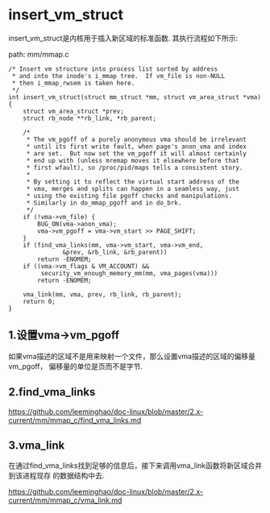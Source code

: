 insert_vm_struct
========================================

insert_vm_struct是内核用于插入新区域的标准函数.
其执行流程如下所示:

path: mm/mmap.c
```
/* Insert vm structure into process list sorted by address
 * and into the inode's i_mmap tree.  If vm_file is non-NULL
 * then i_mmap_rwsem is taken here.
 */
int insert_vm_struct(struct mm_struct *mm, struct vm_area_struct *vma)
{
    struct vm_area_struct *prev;
    struct rb_node **rb_link, *rb_parent;

    /*
     * The vm_pgoff of a purely anonymous vma should be irrelevant
     * until its first write fault, when page's anon_vma and index
     * are set.  But now set the vm_pgoff it will almost certainly
     * end up with (unless mremap moves it elsewhere before that
     * first wfault), so /proc/pid/maps tells a consistent story.
     *
     * By setting it to reflect the virtual start address of the
     * vma, merges and splits can happen in a seamless way, just
     * using the existing file pgoff checks and manipulations.
     * Similarly in do_mmap_pgoff and in do_brk.
     */
    if (!vma->vm_file) {
        BUG_ON(vma->anon_vma);
        vma->vm_pgoff = vma->vm_start >> PAGE_SHIFT;
    }
    if (find_vma_links(mm, vma->vm_start, vma->vm_end,
               &prev, &rb_link, &rb_parent))
        return -ENOMEM;
    if ((vma->vm_flags & VM_ACCOUNT) &&
         security_vm_enough_memory_mm(mm, vma_pages(vma)))
        return -ENOMEM;

    vma_link(mm, vma, prev, rb_link, rb_parent);
    return 0;
}
```

1.设置vma->vm_pgoff
----------------------------------------

如果vma描述的区域不是用来映射一个文件，那么设置vma描述的区域的偏移量vm_pgoff，
偏移量的单位是页而不是字节.

2.find_vma_links
----------------------------------------

https://github.com/leeminghao/doc-linux/blob/master/2.x-current/mm/mmap_c/find_vma_links.md

3.vma_link
----------------------------------------

在通过find_vma_links找到足够的信息后，接下来调用vma_link函数将新区域合并到该进程现存
的数据结构中去.

https://github.com/leeminghao/doc-linux/blob/master/2.x-current/mm/mmap_c/vma_link.md
